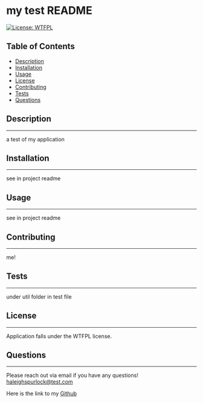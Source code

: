 # my test README
  
  [![License: WTFPL](https://img.shields.io/badge/License-WTFPL-brightgreen.svg)](http://www.wtfpl.net/about/)

  ## Table of Contents

  * [Description](#description)
  * [Installation](#installation)
  * [Usage](#usage)
  * [License](#license)
  * [Contributing](#contributing)
  * [Tests](#tests)
  * [Questions](#questions)

  ## Description
  ---
  a test of my application

  ## Installation
  ---
  see in project readme

  ## Usage
  ---
  see in project readme

  ## Contributing
  ---
  me!

  ## Tests
  ---
  under util folder in test file

  ## License
  ---
  Application falls under the WTFPL license.

  ## Questions
  ---
  Please reach out via email if you have any questions! haleighspurlock@test.com
  
  Here is the link to my [Github](https://github.com/haleighspurlock)

